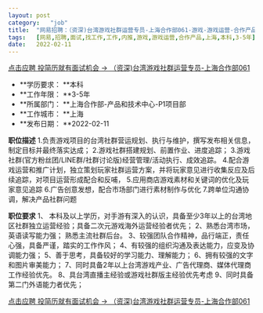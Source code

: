 ```yaml
---
layout:	post
category:	"job"
title:	"网易招聘：（资深)台湾游戏社群运营专员-上海合作部061-游戏-游戏运营-合作产品-上海本科3-5年"
tags:	[网易,招聘,面试,找工作,工作,内推,游戏,游戏运营,合作产品,上海,本科,3-5年]
date:	2022-02-11
---
```


[点击应聘 投简历就有面试机会 -> （资深)台湾游戏社群运营专员-上海合作部061](http://mobile.bole.netease.com/bole/boleDetail?id=37742&employeeId=346f03c3cda5f04c&key=all)



- **学历要求： **本科
- **工作年限： **3-5年
- **所属部门： **上海合作部-产品和技术中心-P1项目部
- **工作城市： **上海
- **发布日期： **2022-02-11



**职位描述**
1.负责游戏项目的台湾社群营运规划、执行与维护，撰写发布相关信息，制定目标并最终落实达成；
2.游戏社群搭建规划、前置作业、进度追踪；
3.游戏社群(官方粉丝团/LINE群/社群讨论版)经营管理/活动执行、成效追踪。
4.配合游戏运营和推广计划，独立策划玩家社群运营方案，并将玩家意见进行收集反应及后续追踪，对项目运营形成配合和反哺，
5.应用商店游戏素材和关键词的优化及玩家意见追踪
6.广告创意发想，配合市场部门进行素材制作与优化
7.跨单位沟通协调，解决产品社群问题




**职位要求**
1、 本科及以上学历，对手游有深入的认识，具备至少3年以上的台湾地区社群独立运营经验；具备二次元游戏海外运营经验者优先；
2、熟悉台湾市场，英语读写能力强； 熟悉主流社群后台。
3、较强团队合作精神，品行端正，责任心强，具备严谨，踏实的工作作风；
4、有较强的组织沟通及表达能力，应变及协调能力强；
5、善于思考，具备较好的学习能力、理解能力；
6、拥有较强的文字和图片审美能力；
7、同时具备2年以上台湾游戏产业、广告代理商、媒体代理商工作经验优先。
8、具台湾直播主经验或游戏社群版主经验优先考虑
9、同时具备第二门外语能力者优先；




[点击应聘 投简历就有面试机会 -> （资深)台湾游戏社群运营专员-上海合作部061](http://mobile.bole.netease.com/bole/boleDetail?id=37742&employeeId=346f03c3cda5f04c&key=all)